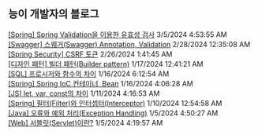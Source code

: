 
## 능이 개발자의 블로그

<a href=https://codinghan.tistory.com/56>[Spring] Spring Validation을 이용한 유효성 검사</a> 3/5/2024 4:53:55 AM</br><a href=https://codinghan.tistory.com/51>[Swagger] 스웨거(Swagger) Annotation, Validation</a> 2/28/2024 12:35:08 AM</br><a href=https://codinghan.tistory.com/49>[Spring Security] CSRF 토큰</a> 2/26/2024 1:41:45 AM</br><a href=https://codinghan.tistory.com/47>[디자인 패턴] 빌더 패턴(Builder pattern)</a> 1/17/2024 12:41:21 AM</br><a href=https://codinghan.tistory.com/46>[SQL] 프로시저와 함수의 차이</a> 1/16/2024 6:12:54 AM</br><a href=https://codinghan.tistory.com/45>[Spring] Spring IoC 컨테이너, Bean</a> 1/16/2024 4:06:28 AM</br><a href=https://codinghan.tistory.com/44>[JS] let, var, const의 차이</a> 1/11/2024 4:16:53 AM</br><a href=https://codinghan.tistory.com/35>[Spring] 필터(Filter)와 인터셉터(Interceptor)</a> 1/10/2024 12:54:58 AM</br><a href=https://codinghan.tistory.com/42>[Java] 오류와 예외 처리(Exception Handling)</a> 1/5/2024 4:50:27 AM</br><a href=https://codinghan.tistory.com/41>[Web] 서블릿(Servlet)이란?</a> 1/5/2024 4:19:57 AM</br>